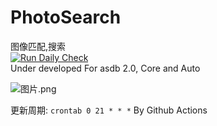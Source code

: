 # PhotoSearch
图像匹配,搜索   
[![Run Daily Check](https://github.com/A-Soul-Database/PhotoSearch/actions/workflows/main.yml/badge.svg?branch=main)](https://github.com/A-Soul-Database/PhotoSearch/actions/workflows/main.yml)  
Under developed For asdb 2.0, Core and Auto

![图片.png](https://i.loli.net/2021/12/01/qLroIxYgnQsXPcD.png)  

更新周期: `crontab 0 21 * * *` By Github Actions  
